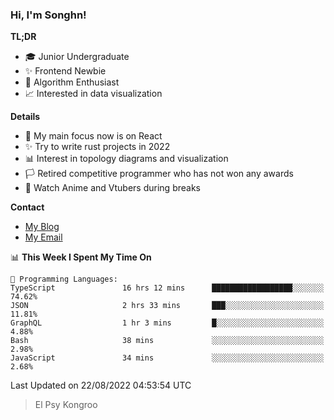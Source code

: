 ### Hi, I'm Songhn!

**TL;DR**

- 🎓 Junior Undergraduate
- ✨ Frontend Newbie
- 🎈 Algorithm Enthusiast
- 📈 Interested in data visualization

**Details**

- 🎯 My main focus now is on React
- ✨ Try to write rust projects in 2022
- 📊 Interest in topology diagrams and visualization
- 🏳️ Retired competitive programmer who has not won any awards
- 🍵 Watch Anime and Vtubers during breaks

**Contact**
- [My Blog](https://blog.songhn.com)
- [My Email](mailto:songhn233@gmail.com)

<!--START_SECTION:waka-->
📊 **This Week I Spent My Time On** 

```text
💬 Programming Languages: 
TypeScript               16 hrs 12 mins      ██████████████████░░░░░░░   74.62% 
JSON                     2 hrs 33 mins       ███░░░░░░░░░░░░░░░░░░░░░░   11.81% 
GraphQL                  1 hr 3 mins         █░░░░░░░░░░░░░░░░░░░░░░░░   4.88% 
Bash                     38 mins             ░░░░░░░░░░░░░░░░░░░░░░░░░   2.98% 
JavaScript               34 mins             ░░░░░░░░░░░░░░░░░░░░░░░░░   2.68%

```


 Last Updated on 22/08/2022 04:53:54 UTC
<!--END_SECTION:waka-->

> El Psy Kongroo
